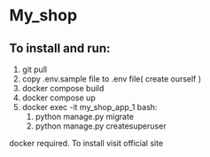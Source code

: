 # My_shop
## To install and run:
1. git pull
2. copy .env.sample file to .env file( create ourself )
3. docker compose build
4. docker compose up
5. docker exec -it my_shop_app_1 bash:
   1. python manage.py migrate
   2. python manage.py createsuperuser

docker required. To install visit official site
